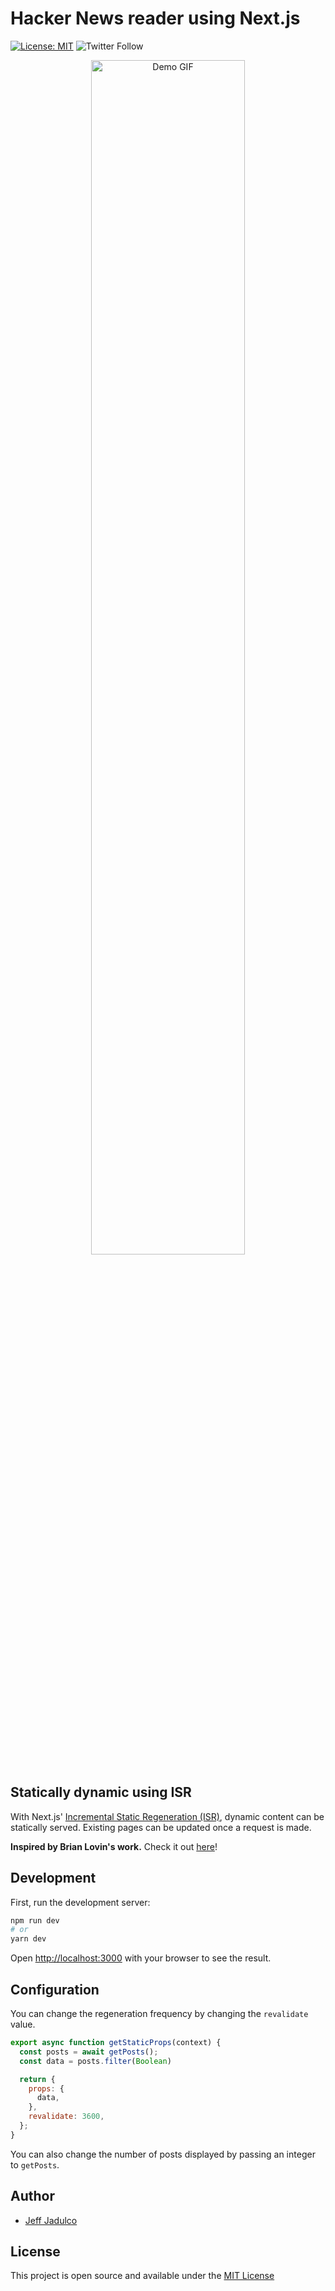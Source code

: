 # Hacker News reader using Next.js
[![License: MIT](https://img.shields.io/badge/License-MIT-blue.svg)](https://opensource.org/licenses/MIT)
![Twitter Follow](https://img.shields.io/twitter/follow/jeffjadulco?style=social)

<p align="center">
<img src="https://raw.githubusercontent.com/jeffjadulco/hn/master/assets/readme-demo.gif" alt="Demo GIF" width="70%">
</p>

## Statically dynamic using ISR
With Next.js' [Incremental Static Regeneration (ISR)](https://nextjs.org/docs/basic-features/data-fetching#incremental-static-regeneration), dynamic content can be statically served. Existing pages can be updated once a request is made.

**Inspired by Brian Lovin's work.** Check it out [here](https://brianlovin.com/hn)!

## Development
First, run the development server:

```bash
npm run dev
# or
yarn dev
```

Open [http://localhost:3000](http://localhost:3000) with your browser to see the result.

## Configuration
You can change the regeneration frequency by changing the `revalidate` value.
```js
export async function getStaticProps(context) {
  const posts = await getPosts();
  const data = posts.filter(Boolean)

  return {
    props: {
      data,
    },
    revalidate: 3600,
  };
}
```

You can also change the number of posts displayed by passing an integer to `getPosts`.

## Author

- [Jeff Jadulco](https://jeffjadulco.com)

## License

This project is open source and available under the [MIT License](LICENSE)
